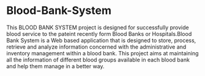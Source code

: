# Blood-Bank-System
This BLOOD BANK SYSTEM project is designed for successfully provide blood service to the pateint recently form Blood Banks or Hospitals.Blood Bank System is a Web based application that is designed to store, process, retrieve and analyze information concerned with the administrative and inventory management within a blood bank. This project aims at maintaining all the information of different blood groups available in each blood bank and help them manage in a better way.
